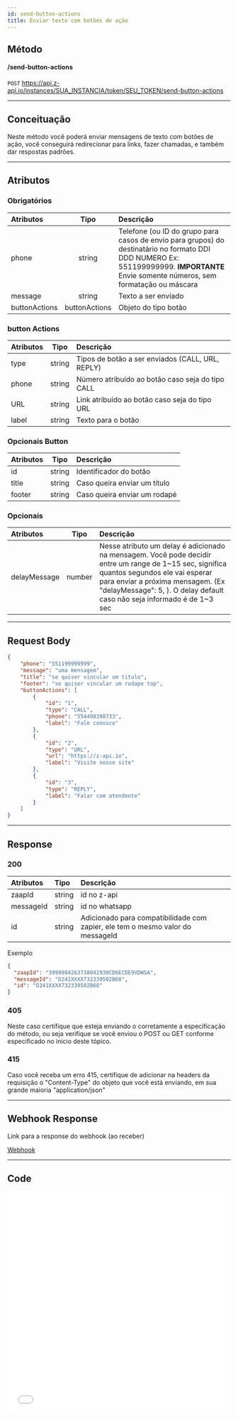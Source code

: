 ```yaml
---
id: send-button-actions
title: Enviar texto com botões de ação
---
```


## Método

#### /send-button-actions

`POST` https://api.z-api.io/instances/SUA_INSTANCIA/token/SEU_TOKEN/send-button-actions

---

## Conceituação

Neste método você poderá enviar mensagens de texto com botões de ação, você conseguirá redirecionar para links, fazer chamadas, e também dar respostas padrões.



---

## Atributos

### Obrigatórios

| Atributos | Tipo | Descrição |
| :-- | :-: | :-- |
| phone | string | Telefone (ou ID do grupo para casos de envio para grupos) do destinatário no formato DDI DDD NUMERO Ex: 551199999999. **IMPORTANTE** Envie somente números, sem formatação ou máscara |
| message | string | Texto a ser enviado |
| buttonActions | buttonActions | Objeto do tipo botão |




### button Actions

| Atributos |  Tipo  | Descrição                     |
| :-------- | :----: | :---------------------------- |
| type | string | Tipos de botão a ser enviados (CALL, URL, REPLY)|
|  phone    | string | Número atribuído ao botão caso seja do tipo CALL|
|  URL      | string | Link atribuído ao botão caso seja do tipo URL|
| label     | string | Texto para o botão |


### Opcionais Button

| Atributos |  Tipo  | Descrição              |
| :-------- | :----: | :--------------------- |
| id        | string | Identificador do botão |
| title | string | Caso queira enviar um título |
| footer | string | Caso queira enviar um rodapé|

### Opcionais

| Atributos | Tipo | Descrição |
| :-- | :-: | :-- |
| delayMessage | number | Nesse atributo um delay é adicionado na mensagem. Você pode decidir entre um range de 1~15 sec, significa quantos segundos ele vai esperar para enviar a próxima mensagem. (Ex "delayMessage": 5, ). O delay default caso não seja informado é de 1~3 sec |

---

## Request Body

```json
{
    "phone": "551199999999",
    "message": "uma mensagem",
    "title": "se quiser vincular um titulo",
    "footer": "se quiser vincular um rodape top",
    "buttonActions": [
        {
            "id": "1",
            "type": "CALL",
            "phone": "554498398733",
            "label": "Fale conosco"
        },
        {
            "id": "2",
            "type": "URL",
            "url": "https://z-api.io",
            "label": "Visite nosso site"
        },
        {
            "id": "3",
            "type": "REPLY",
            "label": "Falar com atendente"
        }
    ]
}
```

---

## Response

### 200

| Atributos | Tipo   | Descrição      |
| :-------- | :----- | :------------- |
| zaapId    | string | id no z-api    |
| messageId | string | id no whatsapp |
| id | string | Adicionado para compatibilidade com zapier, ele tem o mesmo valor do messageId |

Exemplo

```json
{
  "zaapId": "3999984263738042930CD6ECDE9VDWSA",
  "messageId": "D241XXXX732339502B68",
  "id": "D241XXXX732339502B68"
}
```

### 405

Neste caso certifique que esteja enviando o corretamente a especificação do método, ou seja verifique se você enviou o POST ou GET conforme especificado no inicio deste tópico.

### 415

Caso você receba um erro 415, certifique de adicionar na headers da requisição o "Content-Type" do objeto que você está enviando, em sua grande maioria "application/json"

---

## Webhook Response

Link para a response do webhook (ao receber)

[Webhook](../webhooks/on-message-received#exemplo-de-retorno-de-texto-lista-de-botão)

---

## Code

<iframe src="//api.apiembed.com/?source=https://raw.githubusercontent.com/Z-API/z-api-docs/main/json-examples/send-button-actions.json&targets=all" frameborder="0" scrolling="no" width="100%" height="500px" seamless></iframe>


